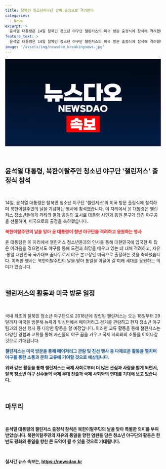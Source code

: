 ```yaml
---
title: 탈북민 청소년야구단 방미 출정으로 격려받다
categories:
  - News
excerpt: >
  윤석열 대통령은 14일 탈북민 청소년 야구단 챌린저스의 미국 방문 출정식에 참석해 격려했다. 출정식은 자유를 향한 홈런 슬로건과 함께 열렸으며, 윤 대통령은 청소년들을 격려하고 국가대표로서 미국 출정을 축하했다. 챌린저스는 18일부터 29일까지 미국을 방문해 메이저리그 경기를 관람하고 친선 행사 등을 할 예정이다.
feature_text: >
  윤석열 대통령은 14일 탈북민 청소년 야구단 챌린저스의 미국 방문 출정식에 참석해 격려했다. 출정식은 자유를 향한 홈런 슬로건과 함께 열렸으며, 윤 대통령은 청소년들을 격려하고 국가대표로서 미국 출정을 축하했다. 챌린저스는 18일부터 29일까지 미국을 방문해 메이저리그 경기를 관람하고 친선 행사 등을 할 예정이다.
image: '/assets/img/newsdao_breakingnews.jpg'
---
```


<p><img src="/assets/img/newsdao_breakingnews.jpg" alt="koreaapp 속보" /></p>

<p data-ke-size="size16">&nbsp;</p>

<h2 data-ke-size="size26">윤석열 대통령, 북한이탈주민 청소년 야구단 '챌린저스' 출정식 참석</h2>

<p data-ke-size="size16">&nbsp;</p>

<p>14일, 윤석열 대통령은 탈북민 청소년 야구단 '챌린저스'의 미국 방문 출정식에 참석하며 북한이탈주민의 날을 기념하는 행사에 참석했습니다. 이 자리에서 윤 대통령은 챌린저스 청소년들에게 격려의 말과 응원의 표시로 대통령 사인과 응원 문구가 담긴 야구공을 선물하며, 미국으로의 출정을 축하했습니다.</p>

<p><b><span style="color: #ee2323;">북한이탈주민의 날을 맞아 윤 대통령이 청년 야구단을 격려하고 응원하는 행사</span></b></p>

<p>윤 대통령은 이 자리에서 챌린저스 청소년들과의 인사를 통해 대한민국에 입국한 뒤 많은 어려움을 겪으면서도 야구를 통해 도전과 희망을 배우고 있는 데 대해 격려하고, 자유·통일 대한민국 국가대표 꿈나무로서 야구 본고장인 미국으로 출정하는 것을 축하했습니다. 이러한 행사는 북한이탈주민의 날을 맞아 통일을 이끌어 갈 미래 세대를 응원하는 의미가 있습니다.</p>

<p data-ke-size="size16">&nbsp;</p>

<h2 data-ke-size="size26">챌린저스의 활동과 미국 방문 일정</h2>

<p data-ke-size="size16">&nbsp;</p>

<p>국내 최초의 탈북민 청소년 야구단으로 2018년에 창립된 챌린저스는 오는 18일부터 29일까지 미국을 방문해 뉴욕과 워싱턴에서 메이저리그 경기를 관람하고 현지 청소년 야구팀과의 친선 행사 등 다양한 활동을 할 예정입니다. 이러한 교류 활동을 통해 챌린저스는 다양한 경험과 교류를 통해 자신들의 야구 꿈을 키우고 국제 사회와의 소통을 이어나갈 것으로 기대됩니다.</p>

<p><b><span style="color: #1a5490;">챌린저스는 미국 방문을 통해 메이저리그 관람 및 친선 행사 등 다채로운 활동을 펼치며 야구를 통한 소통과 문화 교류에 기여할 것으로 예상됩니다.</span><b></p>

<p>위와 같은 활동을 통해 챌린저스는 국제 사회로부터 더 많은 관심과 사랑을 받게 되면서, 탈북 청소년 야구 선수들의 국제 무대 진출과 국제 사회와의 연대를 기대해 보고 있습니다.</p>

<p data-ke-size="size16">&nbsp;</p>

<h2 data-ke-size="size26">마무리</h2>

<p data-ke-size="size16">&nbsp;</p>

<p>윤석열 대통령의 챌린저스 출정식 참석은 북한이탈주민의 날을 맞아 특별한 의미를 부여받았습니다. 북한이탈주민의 자유와 통일을 향한 염원을 담은 청소년 야구단의 활동은 한반도 평화와 통일을 향한 큰 도약이 될 수 있을 것으로 기대됩니다.</p>

<p data-ke-size="size16">&nbsp;</p>
실시간 뉴스 속보는, <a href="https://newsdao.kr" rel="dofollow">https://newsdao.kr</a>


